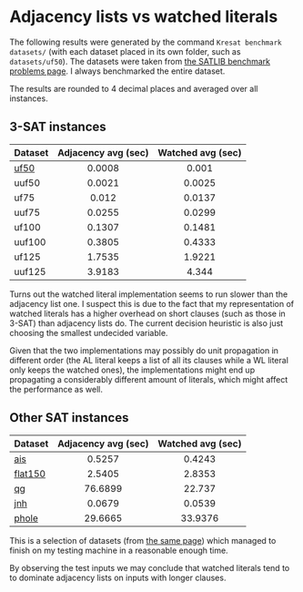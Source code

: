 # Adjacency lists vs watched literals
The following results were generated by the command `Kresat benchmark datasets/` (with each dataset placed in its own folder, such as `datasets/uf50`).
The datasets were taken from [the SATLIB benchmark problems page](https://www.cs.ubc.ca/~hoos/SATLIB/benchm.html). I always benchmarked the entire dataset.

The results are rounded to 4 decimal places and averaged over all instances.

## 3-SAT instances
| Dataset     |     Adjacency avg (sec)  |   Watched avg (sec)    |
| -----       |        :--------:        |    :-------:           |
| [uf50](https://www.cs.ubc.ca/~hoos/SATLIB/Benchmarks/SAT/RND3SAT/descr.html)        |          0.0008          |      0.001             |
| uuf50       |          0.0021          |      0.0025            |
| uf75        |          0.012           |      0.0137            |
| uuf75       |          0.0255          |      0.0299            |
| uf100       |          0.1307          |      0.1481            |
| uuf100      |          0.3805          |      0.4333            |
| uf125       |          1.7535          |      1.9221            |
| uuf125      |          3.9183          |      4.344             |

Turns out the watched literal implementation seems to run slower
than the adjacency list one.
I suspect this is due to the fact that my representation of
watched literals has a higher overhead on short clauses (such as those in 3-SAT)
than adjacency lists do.
The current decision heuristic is also just choosing the smallest undecided variable.

Given that the two implementations may possibly do unit propagation in different order
(the AL literal keeps a list of all its clauses while a WL literal only keeps the watched ones),
the implementations might end up propagating a considerably different amount of literals,
which might affect the performance as well.

## Other SAT instances
| Dataset     |     Adjacency avg (sec)  |   Watched avg (sec)    |
| -----       |        :--------:        |    :-------:           |
| [ais](https://www.cs.ubc.ca/~hoos/SATLIB/Benchmarks/SAT/AIS/descr.html)         |         0.5257           |     0.4243             |
| [flat150](https://www.cs.ubc.ca/~hoos/SATLIB/Benchmarks/SAT/GCP/descr.html)     |     2.5405     |     2.8353   |
|   [qg](https://www.cs.ubc.ca/~hoos/SATLIB/Benchmarks/SAT/QG/qg.descr.html)        |         76.6899          |      22.737            |
| [jnh](https://www.cs.ubc.ca/~hoos/SATLIB/Benchmarks/SAT/DIMACS/JNH/descr.html)         |          0.0679          |      0.0539            |
| [phole](https://www.cs.ubc.ca/~hoos/SATLIB/Benchmarks/SAT/DIMACS/PHOLE/descr.html)       |          29.6665         |     33.9376            |

This is a selection of datasets (from [the same page](https://www.cs.ubc.ca/~hoos/SATLIB/benchm.html))
which managed to finish on my testing machine in a reasonable enough time.

By observing the test inputs we may conclude that watched literals
tend to to dominate adjacency lists on inputs with longer clauses.
